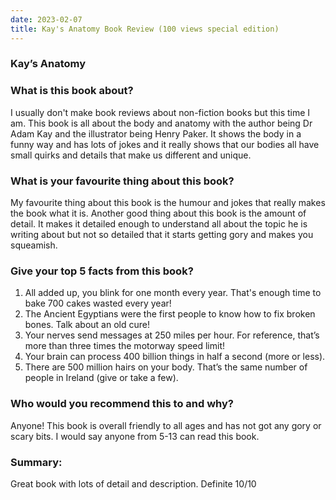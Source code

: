 ```yaml
---
date: 2023-02-07
title: Kay's Anatomy Book Review (100 views special edition)
---
```


### Kay’s Anatomy


### What is this book about?
I usually don't make book reviews about non-fiction books but this time I am. This book is all about the body and anatomy with the author being Dr Adam Kay and the illustrator being Henry Paker. It shows the body in a funny way and has lots of jokes and it really shows that our bodies all have small quirks and details that make us different and unique. 

### What is your favourite thing about this book?
 My favourite thing about this book is the humour and jokes that really makes the book what it is. Another good thing about this book is the amount of detail. It makes it detailed enough to understand all about the topic he is writing about but not so detailed that it starts getting gory and makes you squeamish.

### Give your top 5 facts from this book?
 1. All added up, you blink for one month every year. That's enough time to bake 700 cakes wasted every year!
2. The Ancient Egyptians were the first people to know how to fix broken bones. Talk about an old cure!
3. Your nerves send messages at 250 miles per hour. For reference, that’s more than three times the motorway speed limit!
4.  Your brain can process 400 billion things in half a second (more or less).
5. There are 500 million hairs on your body. That’s the same number of people in Ireland (give or take a few).

### Who would you recommend this to and why?
Anyone! This book is overall friendly to all ages and has not got any gory or scary bits. I would say anyone from 5-13 can read this book.

### Summary:
Great book with lots of detail and description. Definite 10/10
   
